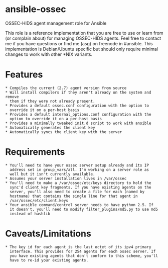 ansible-ossec
=============

OSSEC-HIDS agent management role for Ansible

This role is a reference implementation that you are free to use or
learn from (or complain about) for managing OSSEC-HIDS agents. Feel free
to contact me if you have questions or find me (asg) on freenode in
#ansible. This implementation is Debian/Ubuntu specific but should only
require minimal changes to work with other *NIX variants.

Features
========

    * Compiles the current (2.7) agent version from source
    * Will install compilers if they aren't already on the system and remove
      them if they were not already present.
    * Provides a default ossec.conf configuration with the option to
      override it on a per-host basis
    * Provides a default internal_options.conf configuration with the
      option to override it on a per-host basis
    * Provides a minimally tweaked init.d script to work with ansible
    * Automatically generates the client key
    * Automatically syncs the client key with the server

Requirements
============

    * You'll need to have your ossec server setup already and its IP
      address set in group_vars/all. I'm working on a server role as
      well but it isn't currently available.
    * Assumes your server installation lives in /var/ossec
    * You'll need to make a /var/ossec/etc/keys directory to hold the
      sync'd client key fragments. If you have existing agents on the
      server, you'll also need to create a file for each (named by
      hostname) that contains the single line for that agent in
      /var/ossec/etc/client.keys
    * Your ansible command/control server needs to have python 2.5. If
      it doesn't, you'll need to modify filter_plugins/md5.py to use md5
      instead of hashlib

Caveats/Limitations
===================

    * The key id for each agent is the last octet of its ipv4 primary
      interface. This provides for 254 agents for each ossec server. If
      you have existing agents that don't conform to this scheme, you'll
      have to re-id your existing agents.
